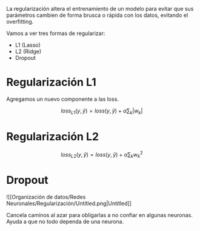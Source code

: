 La regularización altera el entrenamiento de un modelo para evitar que sus parámetros cambien de forma brusca o rápida con los datos, evitando el overfitting.

Vamos a ver tres formas de regularizar:

- L1 (Lasso)
- L2 (Ridge)
- Dropout

# Regularización L1

Agregamos un nuevo componente a las loss.

$$
loss_{L1}(y,\hat y) = loss(y, \hat y) + \alpha \sum_k |w_k|
$$

# Regularización L2

$$
loss_{L2}(y,\hat y) = loss(y, \hat y) + \alpha \sum_k w_k^2
$$

 

# Dropout

![[Organización de datos/Redes Neuronales/Regularización/Untitled.png|Untitled]]

Cancela caminos al azar para obligarlas a no confiar en algunas neuronas. Ayuda a que no todo dependa de una neurona.